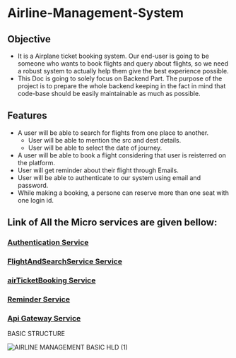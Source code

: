 # Airline-Management-System

## Objective
  - It is a Airplane ticket booking system. Our end-user is going to be someone who wants to book flights and query about flights, so we need a robust system to actually help them give the best experience possible.
  - This Doc is going to solely focus on Backend Part. The purpose of the project is to prepare the whole backend keeping in the fact in mind that code-base should be easily maintainable as much as possible.
 
## Features
  - A user will be able to search for flights from one place to another.
    - User will be able to mention the src and dest details.
    - User will be able to select the date of journey.
  - A user will be able to book a flight considering that user is reisterred on the platform.
  - User will get reminder about their flight through Emails.
  - User will be able to authenticate to our system using email and password.
  - While making a booking, a persone can reserve more than one seat with one login id.
 
 ## Link of All the Micro services are given bellow:

   ### [Authentication Service](https://github.com/Sudipta2002/AUTHSERVICE)
   ### [FlightAndSearchService Service](https://github.com/Sudipta2002/airlineBooking/tree/main/FlightsAndSearch)
   ### [airTicketBooking Service](https://github.com/Sudipta2002/BookingService)
   ### [Reminder Service](https://github.com/Sudipta2002/ReminderService)
   ### [Api Gateway Service](https://github.com/Sudipta2002/Api_Gateway)

BASIC STRUCTURE 

![AIRLINE MANAGEMENT BASIC HLD (1)](https://github.com/Sudipta2002/Airline-Management-System/assets/78099311/54502d69-3b1e-4b23-a008-205dcea991b6)
